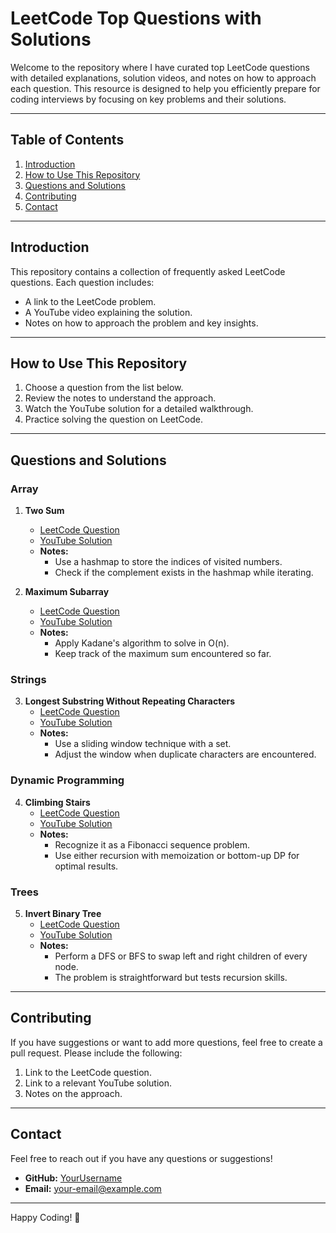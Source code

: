 # LeetCode Top Questions with Solutions

Welcome to the repository where I have curated top LeetCode questions with detailed explanations, solution videos, and notes on how to approach each question. This resource is designed to help you efficiently prepare for coding interviews by focusing on key problems and their solutions.

---

## Table of Contents
1. [Introduction](#introduction)
2. [How to Use This Repository](#how-to-use-this-repository)
3. [Questions and Solutions](#questions-and-solutions)
4. [Contributing](#contributing)
5. [Contact](#contact)

---

## Introduction
This repository contains a collection of frequently asked LeetCode questions. Each question includes:
- A link to the LeetCode problem.
- A YouTube video explaining the solution.
- Notes on how to approach the problem and key insights.

---

## How to Use This Repository
1. Choose a question from the list below.
2. Review the notes to understand the approach.
3. Watch the YouTube solution for a detailed walkthrough.
4. Practice solving the question on LeetCode.

---

## Questions and Solutions

### Array

1. **Two Sum**
   - [LeetCode Question](https://leetcode.com/problems/two-sum/)
   - [YouTube Solution](https://www.youtube.com/watch?v=abc123)  
   - **Notes:**
     - Use a hashmap to store the indices of visited numbers.
     - Check if the complement exists in the hashmap while iterating.

2. **Maximum Subarray**
   - [LeetCode Question](https://leetcode.com/problems/maximum-subarray/)
   - [YouTube Solution](https://www.youtube.com/watch?v=xyz789)  
   - **Notes:**
     - Apply Kadane's algorithm to solve in O(n).
     - Keep track of the maximum sum encountered so far.

### Strings

3. **Longest Substring Without Repeating Characters**
   - [LeetCode Question](https://leetcode.com/problems/longest-substring-without-repeating-characters/)
   - [YouTube Solution](https://www.youtube.com/watch?v=lmn456)  
   - **Notes:**
     - Use a sliding window technique with a set.
     - Adjust the window when duplicate characters are encountered.

### Dynamic Programming

4. **Climbing Stairs**
   - [LeetCode Question](https://leetcode.com/problems/climbing-stairs/)
   - [YouTube Solution](https://www.youtube.com/watch?v=pqr123)  
   - **Notes:**
     - Recognize it as a Fibonacci sequence problem.
     - Use either recursion with memoization or bottom-up DP for optimal results.

### Trees

5. **Invert Binary Tree**
   - [LeetCode Question](https://leetcode.com/problems/invert-binary-tree/)
   - [YouTube Solution](https://www.youtube.com/watch?v=stu456)  
   - **Notes:**
     - Perform a DFS or BFS to swap left and right children of every node.
     - The problem is straightforward but tests recursion skills.

---

## Contributing
If you have suggestions or want to add more questions, feel free to create a pull request. Please include the following:
1. Link to the LeetCode question.
2. Link to a relevant YouTube solution.
3. Notes on the approach.

---

## Contact
Feel free to reach out if you have any questions or suggestions!
- **GitHub:** [YourUsername](https://github.com/YourUsername)
- **Email:** [your-email@example.com](mailto:your-email@example.com)

---

Happy Coding! 🚀
